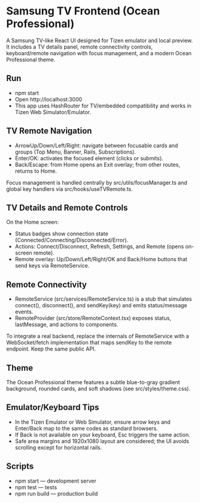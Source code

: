 # Samsung TV Frontend (Ocean Professional)

A Samsung TV-like React UI designed for Tizen emulator and local preview. It includes a TV details panel, remote connectivity controls, keyboard/remote navigation with focus management, and a modern Ocean Professional theme.

## Run

- npm start
- Open http://localhost:3000
- This app uses HashRouter for TV/embedded compatibility and works in Tizen Web Simulator/Emulator.

## TV Remote Navigation

- ArrowUp/Down/Left/Right: navigate between focusable cards and groups (Top Menu, Banner, Rails, Subscriptions).
- Enter/OK: activates the focused element (clicks or submits).
- Back/Escape: from Home opens an Exit overlay; from other routes, returns to Home.

Focus management is handled centrally by src/utils/focusManager.ts and global key handlers via src/hooks/useTVRemote.ts.

## TV Details and Remote Controls

On the Home screen:
- Status badges show connection state (Connected/Connecting/Disconnected/Error).
- Actions: Connect/Disconnect, Refresh, Settings, and Remote (opens on-screen remote).
- Remote overlay: Up/Down/Left/Right/OK and Back/Home buttons that send keys via RemoteService.

## Remote Connectivity

- RemoteService (src/services/RemoteService.ts) is a stub that simulates connect(), disconnect(), and sendKey(key) and emits status/message events.
- RemoteProvider (src/store/RemoteContext.tsx) exposes status, lastMessage, and actions to components.

To integrate a real backend, replace the internals of RemoteService with a WebSocket/fetch implementation that maps sendKey to the remote endpoint. Keep the same public API.

## Theme

The Ocean Professional theme features a subtle blue-to-gray gradient background, rounded cards, and soft shadows (see src/styles/theme.css).

## Emulator/Keyboard Tips

- In the Tizen Emulator or Web Simulator, ensure arrow keys and Enter/Back map to the same codes as standard browsers.
- If Back is not available on your keyboard, Esc triggers the same action.
- Safe area margins and 1920x1080 layout are considered; the UI avoids scrolling except for horizontal rails.

## Scripts

- npm start — development server
- npm test — tests
- npm run build — production build
